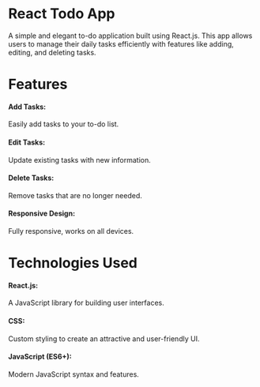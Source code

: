 # React Todo App

A simple and elegant to-do application built using React.js. This app allows users to manage their daily tasks efficiently with features like adding, editing, and deleting tasks.

# Features
<h4>Add Tasks:</h4> Easily add tasks to your to-do list.<br>
<h4>Edit Tasks:</h4> Update existing tasks with new information.<br>
<h4>Delete Tasks:</h4> Remove tasks that are no longer needed.<br>
<h4>Responsive Design:</h4> Fully responsive, works on all devices.<br>


# Technologies Used
<h4>React.js:</h4> A JavaScript library for building user interfaces.<br>
<h4>CSS:</h4> Custom styling to create an attractive and user-friendly UI.<br>
<h4>JavaScript (ES6+): </h4>Modern JavaScript syntax and features.<br>

